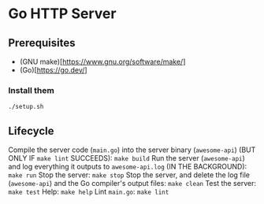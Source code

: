 # Go HTTP Server
## Prerequisites
- (GNU make)[https://www.gnu.org/software/make/]
- (Go)[https://go.dev/]
### Install them
```./setup.sh```
## Lifecycle
Compile the server code (``main.go``) into the server binary (``awesome-api``)
(BUT ONLY IF ``make lint`` SUCCEEDS):
```make build```
Run the server (``awesome-api``) and log everything it outputs to ``awesome-api.log``
(IN THE BACKGROUND):
```make run```
Stop the server:
```make stop```
Stop the server, and delete the log file (``awesome-api``) and the Go compiler's output files:
```make clean```
Test the server:
```make test```
Help:
```make help```
Lint ``main.go``:
```make lint```
